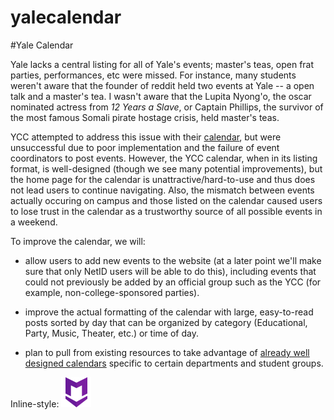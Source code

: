 yalecalendar
============
#Yale Calendar

Yale lacks a central listing for all of Yale's events; master's teas, open frat parties, performances, etc were missed. For instance, many students weren't aware that the founder of reddit held two events at Yale -- a open talk and a master's tea. I wasn't aware that the Lupita   Nyong'o, the oscar nominated actress from *12 Years a Slave*, or Captain Phillips, the survivor of the most famous Somali pirate hostage crisis, held master's teas. 

YCC attempted to address this issue with their [calendar](http://ycc.yale.edu/campus-calendar), but were unsuccessful due to poor implementation and the failure of event coordinators to post events. However, the YCC calendar, when in its listing format, is well-designed (though we see many potential improvements), but the home page for the calendar is unattractive/hard-to-use and thus does not lead users to continue navigating. Also, the mismatch between events actually occuring on campus and those listed on the calendar caused users to lose trust in the calendar as a trustworthy source of all possible events in a weekend. 

To improve the calendar, we will:

- allow users to add new events to the website (at a later point we'll make sure that only NetID users will be able to do this), including events that could not previously be added by an official group such as the YCC (for example, non-college-sponsored parties). 

- improve the actual formatting of the calendar with large, easy-to-read posts sorted by day that can be organized by category (Educational, Party, Music, Theater, etc.) or time of day.

- plan to pull from existing resources to take advantage of [already well designed calendars](http://yaledramacoalition.org/shows) specific to certain departments and student groups. 









Inline-style: 
![alt text](https://github.com/adam-p/markdown-here/raw/master/src/common/images/icon48.png "Logo Title Text 1")
